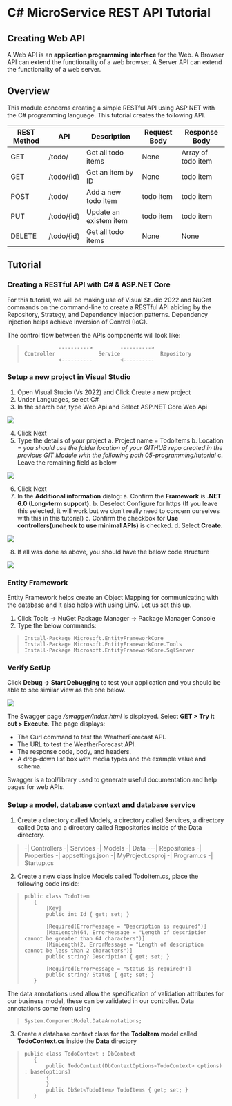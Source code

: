 # C# MicroService REST API Tutorial

## Creating Web API
A Web API is an **application programming interface** for the Web. A Browser API can extend the functionality of a web browser. A Server API can extend the functionality of a web server.

## Overview
This module concerns creating a simple RESTful API using ASP.NET with the C# programming language. This tutorial creates the following API.

| REST Method | API        | Description            | Request Body | Response Body      |
|-------------|------------|------------------------|--------------|--------------------|
| GET         | /todo/     | Get all todo items     | None         | Array of todo item |
| GET         | /todo/{id} | Get an item by ID      | None         | todo item          |
| POST        | /todo/     | Add a new todo item    | todo item    | todo item          |
| PUT         | /todo/{id} | Update an existem item | todo item    | todo item          |
| DELETE      | /todo/{id} | Get all todo items     | None         | None               |

## Tutorial

### Creating a RESTful API with C# & ASP.NET Core
For this tutorial, we will be making use of Visual Studio 2022 and NuGet commands on the command-line to create a RESTful API abiding by the Repository, Strategy, and Dependency Injection patterns. Dependency injection helps achieve Inversion of Control (IoC).

The control flow between the APIs components will look like:

>```
>            ---------->         ---------->
>Controller              Service             Repository
>            <----------         <----------
>```
### Setup a new project in Visual Studio
1)	Open Visual Studio (Vs 2022) and Click Create a new project
2)	Under Languages, select C#
3)	In the search bar, type Web Api and Select ASP.NET Core Web Api

![](./images/create_a_new_project.png)

4)	Click Next
5)	Type the details of your project
a.	Project name = TodoItems
b.	Location = *you should use the folder location of your GITHUB repo created in the previous GIT Module with the following path 05-programming/tutorial*
c.	Leave the remaining field as below

![](./images/configure_your_new_project.png)

6)	Click Next
7)	In the **Additional information** dialog:
a.	Confirm the **Framework** is **.NET 6.0 (Long-term support).**
b.	Deselect Configure for https (If you leave this selected, it will work but we don’t really need to concern ourselves with this in this tutorial)
c.	Confirm the checkbox for **Use controllers(uncheck to use minimal APIs)** is checked.
d.	Select **Create**.

![](./images/additional_information.png)

8)	If all was done as above, you should have the below code structure

![](./images/code_structure.png)

### Entity Framework
Entity Framework helps create an Object Mapping for communicating with the database and it also helps with using LinQ. Let us set this up.
1)	Click Tools -> NuGet Package Manager -> Package Manager Console
2)	Type the below commands:
>```
>Install-Package Microsoft.EntityFrameworkCore
>Install-Package Microsoft.EntityFrameworkCore.Tools
>Install-Package Microsoft.EntityFrameworkCore.SqlServer
>```

### Verify SetUp
Click **Debug -> Start Debugging** to test your application and you should be able to see similar view as the one below.

![](./images/swagger.png)

The Swagger page */swagger/index.html* is displayed. Select **GET > Try it out > Execute**. The page displays:

- The Curl command to test the WeatherForecast API.
- The URL to test the WeatherForecast API.
- The response code, body, and headers.
- A drop-down list box with media types and the example value and schema.

Swagger is a tool/library used to generate useful documentation and help pages for web APIs.

### Setup a model, database context and database service
1) Create a directory called Models, a directory called Services, a directory called Data and a directory called Repositories inside of the Data directory.

> -| Controllers
-| Services
-| Models
-| Data
---| Repositories
-| Properties
-| appsettings.json
-| MyProject.csproj
-| Program.cs
-| Startup.cs

2)	Create a new class inside Models called TodoItem.cs, place the following code inside:
>```
>public class TodoItem
>    {
>        [Key]
>        public int Id { get; set; }
>
>        [Required(ErrorMessage = "Description is required")]
>        [MaxLength(64, ErrorMessage = "Length of description cannot be greater than 64 characters")]
>        [MinLength(2, ErrorMessage = "Length of description cannot be less than 2 characters")]
>        public string? Description { get; set; }
>
>        [Required(ErrorMessage = "Status is required")]
>        public string? Status { get; set; }
>    }
>```

The data annotations used allow the specification of validation attributes for our business model, these can be validated in our controller.
Data annotations come from using

> ```System.ComponentModel.DataAnnotations;```
3)	Create a database context class for the **TodoItem** model called **TodoContext.cs** inside the **Data** directory

>```
>public class TodoContext : DbContext
>    {
>        public TodoContext(DbContextOptions<TodoContext> options) : base(options)
>        {
>        }
>        public DbSet<TodoItem> TodoItems { get; set; }
>    }
```